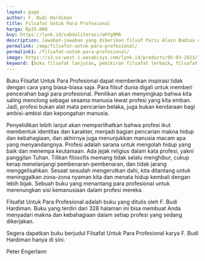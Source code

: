 ```yaml
---
layout: page
author: F. Budi Hardiman
title: Filsafat Untuk Para Profesional
harga: Rp35.000
buy: https://lynk.id/sabdaliterasi/aKYg9MA
description: Jawaban-jawaban yang diberikan filsuf Paris Alain Badiou dan filsuf serta psikoanalis Slovenia Slavoj Žižek dalam diskusi mereka tentang tema ini di Wina.
permalink: /amp/filsafat-untuk-para-profesional/
permalink1: /filsafat-untuk-para-profesional/
image: https://s3.us-west-1.wasabisys.com/lynk.id/products/05-03-2023/1677981588035_5594123
keyword: [buku filsafat lanjutan, pemikiran filsafat terbaik, filsafat profesional, buku filsafat basabasi]
---
```

<p>Buku Filsafat Untuk Para Profesional dapat memberikan inspirasi tidak dengan cara yang biasa-biasa saja. Para filsuf dunia digali untuk memberi pencerahan bagi para profesional. Penilikan akan menyingkap bahwa kita saling menolong sebagai sesama manusia lewat profesi yang kita emban. Jadi, profesi bukan alat mata pencarian belaka, juga bukan kendaraan bagi ambisi-ambisi dan kepongahan manusia.&nbsp;</p><p>Penyelidikan lebih lanjut akan memperlihatkan bahwa profesi ikut membentuk identitas dan karakter, menjadi bagian pencarian makna hidup dan kebahagiaan, dan akhirnya juga menunjukkan manusia macam apa yang menyandangnya. Profesi adalah sarana untuk mengolah hidup yang baik dan menempa keutamaan. Ada jejak religius dalam kata profesi, yakni panggilan Tuhan. Tilikan filosofis memang tidak selalu menghibur, cukup kerap menelanjangi pembenaran-pembenaran, dan tidak jarang menggelisahkan. Sesaat sesudah mengerutkan dahi, kita ditantang untuk meninggalkan zona-zona nyaman kita dan menata hidup kembali dengan lebih bijak. Sebuah buku yang menantang para profesional untuk merenungkan sisi kemanusiaan dalam profesi mereka.</p><p>Filsafat Untuk Para Profesional adalah buku yang ditulis oleh F. Budi Hardiman. Buku yang terdiri dari 328 halaman ini bisa membuat Anda menyadari makna dan kebahagiaan dalam setiap profesi yang sedang dikerjakan.</p><p>Segera dapatkan buku berjudul Filsafat Untuk Para Profesional karya F. Budi Hardiman hanya di sini.</p><p>Peter Engerlann</p>
